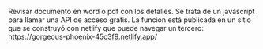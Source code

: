 Revisar documento en word o pdf con los detalles.
Se trata de un javascript para llamar una API de acceso
gratis.  La funcion está publicada en un sitio que se
construyó con netlify que puede navegar un tercero:
https://gorgeous-phoenix-45c3f9.netlify.app/